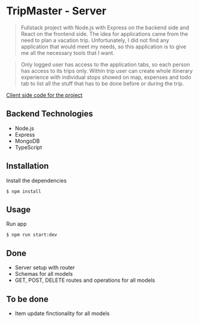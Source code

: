 # TripMaster - Server

> Fullstack project with Node.js with Express on the backend side and React on the frontend side. The idea for applications came from the need to plan a vacation trip. Unfortunately, I did not find any application that would meet my needs, so this application is to give me all the necessary tools that I want.

> Only logged user has access to the application tabs, so each person has access to its trips only. Within trip user can create whole itinerary experience with individual stops showed on map, expenses and todo tab to list all the stuff that has to be done before or during the trip.

[Client side code for the project](https://github.com/marlucz/tripmaster-client)

## Backend Technologies

- Node.js
- Express
- MongoDB
- TypeScript

## Installation

Install the dependencies

```$xslt
$ npm install
```

## Usage

Run app

```$xslt
$ npm run start:dev
```

## Done

- Server setup with router
- Schemas for all models
- GET, POST, DELETE routes and operations for all models

## To be done

- Item update finctionality for all models
